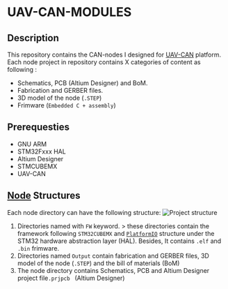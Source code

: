 # UAV-CAN-MODULES

## Description
This repository contains the CAN-nodes I designed for  [UAV-CAN](https://uavcan.org) platform. 
Each node project in repository contains X categories of content as following :
* Schematics, PCB (Altium Designer) and BoM.
* Fabrication and GERBER files.
* 3D model of the node (```.STEP```)
* Frimware (```Embedded C + assembly```)

## Prerequesties
* GNU ARM
* STM32Fxxx HAL
* Altium Designer
* STMCUBEMX
* UAV-CAN

## [Node](https://github.com/Ehsan2754/UAV-CAN-MODULES/tree/main/PATTERN-GENERATOR-NODE) Structures
Each node directory can have the following structure:
![Project structure](https://i.ibb.co/jkwgZJt/Screenshot-2021-08-18-113708.png)
1. Directories named with ```FW``` keyword.  > these directories contain the framework following ```STM32CUBEMX``` and [```PlatformIO```](https://platformio.org/) structure under the STM32 hardware abstraction layer (HAL). Besides, It contains ```.elf``` and ```.bin``` frimware. 
2. Directories named ```Output``` contain fabrication and GERBER files, 3D model of the node (```.STEP```) and the bill of materials (BoM)
3. The node directory contains Schematics, PCB  and Altium Designer project file```.prjpcb ``` (Altium Designer)

